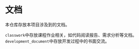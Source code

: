 # 文档
本仓库存放本项目涉及到的文档。
      
`classwork`中存放课程作业相关，如代码阅读报告、需求分析等文档。  
`development_document`中存放开发过程中的书面交流。  
